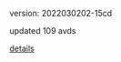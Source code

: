 version: 2022030202-15cd

updated 109 avds

[details](https://github.com/0x74f917491bfa7ebfa379/ali_avd_db/blob/master/change_log/2022/03/02/02/15cd.txt)
